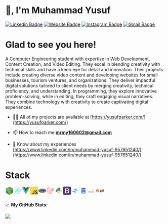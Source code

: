 # 👋, I'm Muhammad Yusuf

[![Linkedin Badge](https://img.shields.io/badge/-LinkedIn-0e76a8?style=flat&logo=Linkedin&logoColor=white)](https://www.linkedin.com/in/muhammad-yusuf-957651240/)
[![Website Badge](https://img.shields.io/badge/Website-3b5998?style=flat&logo=google-chrome&logoColor=white)](http://yusufparker.com/)
[![Instagram Badge](https://img.shields.io/badge/-Instagram-e4405f?style=flat&logo=Instagram&logoColor=white)](https://www.instagram.com/yusuf_parker/)
[![Gmail Badge](https://img.shields.io/badge/Gmail-D14836?style=flat&logo=gmail&logoColor=white)](mailto:mrmy160602@gmail.com)

# Glad to see you here!
A Computer Engineering student with expertise in Web Development, Content Creation, and Video Editing. They excel in blending creativity with technical skills and have a keen eye for detail and innovation. Their projects include creating diverse video content and developing websites for small businesses, tourism ventures, and organizations. They deliver impactful digital solutions tailored to client needs by merging creativity, technical proficiency, and understanding. In programming, they explore innovative problem-solving, while in editing, they craft engaging visual narratives. They combine technology with creativity to create captivating digital experiences.


- 👨‍💻 All of my projects are available at [https://yusufparker.com/](https://yusufparker.com/)

- 📫 How to reach me **mrmy160602@gmail.com**

- 📄 Know about my experiences [https://www.linkedin.com/in/muhammad-yusuf-957651240/](https://www.linkedin.com/in/muhammad-yusuf-957651240/)



# Stack




<img align="left" alt="Node.js" width="26px" src="https://raw.githubusercontent.com/github/explore/80688e429a7d4ef2fca1e82350fe8e3517d3494d/topics/nodejs/nodejs.png" />

<img align="left" alt="Node.js" width="26px" src="https://raw.githubusercontent.com/github/explore/80688e429a7d4ef2fca1e82350fe8e3517d3494d/topics/react/react.png" />

<img align="left" alt="Node.js" width="26px" src="https://raw.githubusercontent.com/github/explore/80688e429a7d4ef2fca1e82350fe8e3517d3494d/topics/vue/vue.png" />

<img align="left" alt="Node.js" width="26px" src="https://raw.githubusercontent.com/github/explore/80688e429a7d4ef2fca1e82350fe8e3517d3494d/topics/javascript/javascript.png" />

<img align="left" alt="Node.js" width="26px" src="https://raw.githubusercontent.com/github/explore/80688e429a7d4ef2fca1e82350fe8e3517d3494d/topics/php/php.png" />

<img align="left" alt="Node.js" width="26px" src="https://raw.githubusercontent.com/github/explore/80688e429a7d4ef2fca1e82350fe8e3517d3494d/topics/laravel/laravel.png" />

<img align="left" alt="Node.js" width="26px" src="https://raw.githubusercontent.com/github/explore/80688e429a7d4ef2fca1e82350fe8e3517d3494d/topics/python/python.png" />

<img align="left" alt="Node.js" width="26px" src="https://raw.githubusercontent.com/github/explore/80688e429a7d4ef2fca1e82350fe8e3517d3494d/topics/bootstrap/bootstrap.png" />

<img align="left" alt="Node.js" width="26px" src="https://raw.githubusercontent.com/github/explore/80688e429a7d4ef2fca1e82350fe8e3517d3494d/topics/tailwind/tailwind.png" />

<img align="left" alt="SQL" width="26px" src="https://raw.githubusercontent.com/github/explore/80688e429a7d4ef2fca1e82350fe8e3517d3494d/topics/sql/sql.png" />

<img align="left" alt="MySQL" width="26px" src="https://raw.githubusercontent.com/github/explore/80688e429a7d4ef2fca1e82350fe8e3517d3494d/topics/mysql/mysql.png" />

<img align="left" alt="Git" width="26px" src="https://raw.githubusercontent.com/github/explore/80688e429a7d4ef2fca1e82350fe8e3517d3494d/topics/git/git.png" />





<br />
<br />




📈 **My GitHub Stats:**
<p>
  <img height="180em" src="https://github-readme-stats.vercel.app/api/top-langs/?username=yusufparker&show_icons=true&hide_border=true&layout=compact&langs_count=10"/>
</p>
